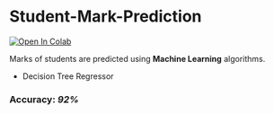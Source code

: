 # Student-Mark-Prediction

[![Open In Colab](https://colab.research.google.com/assets/colab-badge.svg)](https://colab.research.google.com/drive/1eXV495VGwDdO4Fl_dFklrnRXu-7EAQrh?usp=sharing)

Marks of students are predicted using **Machine Learning** algorithms.
- Decision Tree Regressor

### Accuracy: *92%*
